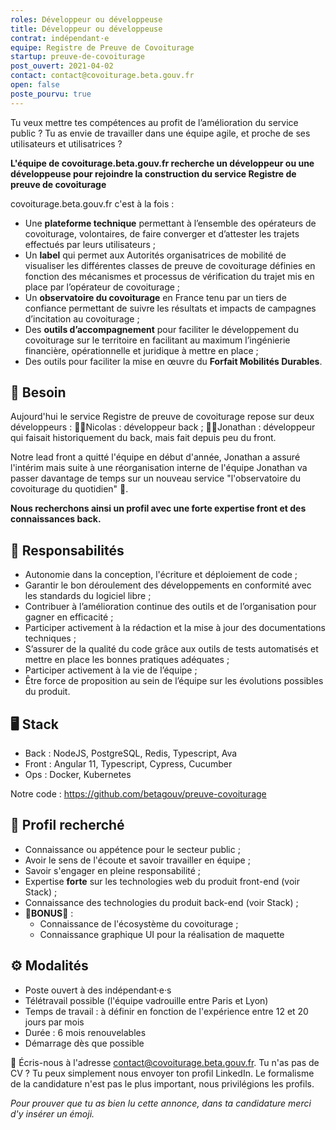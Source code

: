 ```yaml
---
roles: Développeur ou développeuse
title: Développeur ou développeuse 
contrat: indépendant·e
equipe: Registre de Preuve de Covoiturage
startup: preuve-de-covoiturage
post_ouvert: 2021-04-02
contact: contact@covoiturage.beta.gouv.fr
open: false
poste_pourvu: true
---
```


Tu veux mettre tes compétences au profit de l’amélioration du service public ? Tu as envie de travailler dans une équipe agile, et proche de ses utilisateurs et utilisatrices ? 

**L'équipe de covoiturage.beta.gouv.fr recherche un développeur ou une développeuse pour rejoindre la construction du service Registre de preuve de covoiturage**


covoiturage.beta.gouv.fr c'est à la fois : 
* Une **plateforme technique** permettant à l’ensemble des opérateurs de covoiturage, volontaires, de faire converger et d’attester les trajets effectués par leurs utilisateurs ; 
* Un **label** qui permet aux Autorités organisatrices de mobilité de visualiser les différentes classes de preuve de covoiturage définies en fonction des mécanismes et processus de vérification du trajet mis en place par l’opérateur de covoiturage ; 
* Un **observatoire du covoiturage** en France tenu par un tiers de confiance permettant de suivre les résultats et impacts de campagnes d’incitation au covoiturage ;
* Des **outils d’accompagnement** pour faciliter le développement du covoiturage sur le territoire en facilitant au maximum l’ingénierie financière, opérationnelle et juridique à mettre en place ; 
* Des outils pour faciliter la mise en œuvre du **Forfait Mobilités Durables**.

## 📑 Besoin

Aujourd'hui le service Registre de preuve de covoiturage repose sur deux développeurs : 
🦸‍♂️Nicolas : développeur back ;
🦹‍♂️Jonathan : développeur qui faisait historiquement du back, mais fait depuis peu du front. 

Notre lead front a quitté l'équipe en début d'année, Jonathan a assuré l'intérim mais suite à une réorganisation interne de l'équipe Jonathan va passer davantage de temps sur un nouveau service "l'observatoire du covoiturage du quotidien" 🎉.

**Nous recherchons ainsi un profil avec une forte expertise front et des connaissances back.** 

## 💼 Responsabilités
* Autonomie dans la conception, l'écriture et déploiement de code ;
* Garantir le bon déroulement des développements en conformité avec les standards du logiciel libre ;
* Contribuer à l’amélioration continue des outils et de l’organisation pour gagner en efficacité ;
* Participer activement à la rédaction et la mise à jour des documentations techniques ;
* S’assurer de la qualité du code grâce aux outils de tests automatisés et mettre en place les bonnes pratiques adéquates ;
* Participer activement à la vie de l’équipe ;
* Être force de proposition au sein de l’équipe sur les évolutions possibles du produit.

## 🖥️ Stack
* Back : NodeJS, PostgreSQL, Redis, Typescript, Ava
* Front : Angular 11, Typescript, Cypress, Cucumber
* Ops : Docker, Kubernetes

Notre code : https://github.com/betagouv/preuve-covoiturage

## 🤞 Profil recherché

- Connaissance ou appétence pour le secteur public ;
- Avoir le sens de l'écoute et savoir travailler en équipe ;
- Savoir s'engager en pleine responsabilité ;
- Expertise **forte** sur les technologies web du produit front-end (voir Stack) ;
- Connaissance des technologies du produit back-end (voir Stack) ;
- 🎈**BONUS**🎈 : 
    - Connaissance de l'écosystème du covoiturage ;
    - Connaissance graphique UI pour la réalisation de maquette

## ⚙️ Modalités

- Poste ouvert à des indépendant·e·s 
- Télétravail possible (l'équipe vadrouille entre Paris et Lyon)
- Temps de travail : à définir en fonction de l'expérience entre 12 et 20 jours par mois
- Durée : 6 mois renouvelables
- Démarrage dès que possible


💌 Écris-nous à l'adresse contact@covoiturage.beta.gouv.fr. 
Tu n'as pas de CV ? Tu peux simplement nous envoyer ton profil LinkedIn. Le formalisme de la candidature n'est pas le plus important, nous privilégions les profils. 

*Pour prouver que tu as bien lu cette annonce, dans ta candidature merci d'y insérer un émoji.*

